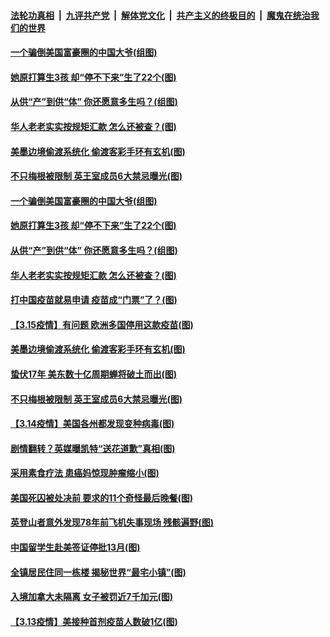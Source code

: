

####  [法轮功真相](../../../../basic/blob/master/README.md?t=03170001) &nbsp;|&nbsp; [九评共产党](../../../../9ping.md/blob/master/README.md?t=03170001) &nbsp;|&nbsp; [解体党文化](../../../../jtdwh.md/blob/master/README.md?t=03170001)  &nbsp;|&nbsp; [共产主义的终极目的](../../../../gczydzjmd.md/blob/master/README.md?t=03170001) &nbsp;|&nbsp; [魔鬼在统治我们的世界](../../../../mgztzwmdsj.md/blob/master/README.md?t=03170001) 

#### [一个骗倒美国富豪圈的中国大爷(组图)](../pages/p3/965738.md?t=03170001) 

#### [她原打算生3孩 却“停不下来”生了22个(图)](../pages/p3/965736.md?t=03170001) 

#### [从供“产”到供“体” 你还愿意多生吗？(组图)](../pages/p3/965685.md?t=03170001) 

#### [华人老老实实按规矩汇款 怎么还被查？(图)](../pages/p3/965666.md?t=03170001) 

#### [美墨边境偷渡系统化 偷渡客彩手环有玄机(图)](../pages/p3/965652.md?t=03170001) 

#### [不只梅根被限制 英王室成员6大禁忌曝光(图)](../pages/p3/965585.md?t=03170001) 

#### [一个骗倒美国富豪圈的中国大爷(组图)](../pages/p3/965738.md?t=03170001) 

#### [她原打算生3孩 却“停不下来”生了22个(图)](../pages/p3/965736.md?t=03170001) 

#### [从供“产”到供“体” 你还愿意多生吗？(组图)](../pages/p3/965685.md?t=03170001) 

#### [华人老老实实按规矩汇款 怎么还被查？(图)](../pages/p3/965666.md?t=03170001) 

#### [打中国疫苗就易申请 疫苗成“门票”了？(图)](../pages/p3/965662.md?t=03170001) 

#### [【3.15疫情】有问题 欧洲多国停用这款疫苗(图)](../pages/p3/965661.md?t=03170001) 

#### [美墨边境偷渡系统化 偷渡客彩手环有玄机(图)](../pages/p3/965652.md?t=03170001) 

#### [蛰伏17年 美东数十亿周期蝉将破土而出(图)](../pages/p3/965649.md?t=03170001) 


#### [不只梅根被限制 英王室成员6大禁忌曝光(图)](../pages/p3/965585.md?t=03170001) 


#### [【3.14疫情】美国各州都发现变种病毒(图)](../pages/p3/965577.md?t=03170001) 

#### [剧情翻转？英媒曝凯特“送花道歉”真相(图)](../pages/p3/965521.md?t=03170001) 

#### [采用素食疗法 患癌妈惊现肿瘤缩小(图)](../pages/p3/965574.md?t=03170001) 

#### [美国死囚被处决前 要求的11个奇怪最后晚餐(图)](../pages/p3/965021.md?t=03170001) 

#### [英登山者意外发现78年前飞机失事现场 残骸遍野(图)](../pages/p3/965524.md?t=03170001) 

#### [中国留学生赴美签证停批13月(图)](../pages/p3/965523.md?t=03170001) 

#### [全镇居民住同一栋楼 揭秘世界“最宅小镇”(图)](../pages/p3/965514.md?t=03170001) 

#### [入境加拿大未隔离 女子被罚近7千加元(图)](../pages/p3/965505.md?t=03170001) 

#### [【3.13疫情】美接种首剂疫苗人数破1亿(图)](../pages/p3/965501.md?t=03170001) 

